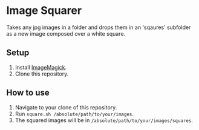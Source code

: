 # Image Squarer

Takes any jpg images in a folder and drops them in an 'sqaures' subfolder as a new image composed over a white square.

## Setup

1. Install [ImageMagick](https://www.imagemagick.org/script/download.php).
1. Clone this repository.

## How to use

1. Navigate to your clone of this repository.
1. Run `square.sh /absolute/path/to/your/images`.
2. The squared images will be in `/absolute/path/to/your/images/squares`.
